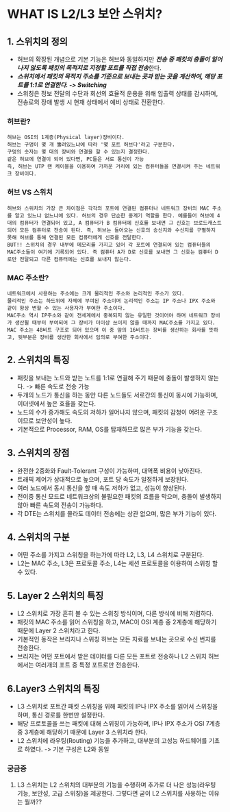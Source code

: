 # WHAT IS L2/L3 보안 스위치?

## 1. 스위치의 정의

- 허브의 확장된 개념으로 기본 기능은 허브와 동일하지만 ***전송 중 패킷의 충돌이 일어나지 않도록 패킷의 목적지로 지정할 포트를 직접 전송***한다.
- ***스위치에서 패킷의 목적지 주소를 기준으로 보내는 곳과 받는 곳을 계산하여, 해당 포트를 1:1로 연결한다. -> Switching***
- 스위칭은 정보 전달의 수단과 회선의 효율적 운용을 위해 입출력 상태를 감시하며, 전송로의 장애 발생 시 현재 상태에서 예비 상태로 전환한다.

### 허브란?

```
허브는 OSI의 1계층(Physical layer)장비이다.
허브는 구멍이 몇 개 뚫려있느냐에 따라 '몇 포트 허브다'라고 구분한다.
구멍의 숫자는 몇 대의 장비와 연결을 할 수 있는지 결정한다.
같은 허브에 연결이 되어 있다면, PC들은 서로 통신이 가능
즉, 허브는 UTP 랜 케이블을 이용하여 가까운 거리에 있는 컴퓨터들을 연결시켜 주는 네트워크 장비이다.
```

### 허브 VS 스위치

```
허브와 스위치의 가장 큰 차이점은 각각의 포트에 연결된 컴퓨터나 네트워크 장비의 MAC 주소를 알고 있느냐 없느냐에 있다. 허브의 경우 단순한 중계기 역할을 한다. 예를들어 허브에 4대의 컴퓨터가 연결되어 있고, A 컴퓨터가 B 컴퓨터에 신호를 보내면 그 신호는 브로드캐스트되어 모든 컴퓨터로 전송이 된다. 즉, 허브는 들어오는 신호의 송신지와 수신지를 구별하지 못해 허브를 통해 연결된 모든 컴퓨터에게 신호를 전달한다.
BUT!! 스위치의 경우 내부에 메모리를 가지고 있어 각 포트에 연결되어 있는 컴퓨터들의 MAC주소들이 여기에 기록되어 있다. 즉 컴퓨터 A가 D로 신호를 보내면 그 신호는 컴퓨터 D로만 전달되고 다른 컴퓨터에는 신호를 보내지 않는다.
```

### MAC 주소란?

```
네트워크에서 사용하는 주소에는 크게 물리적인 주소와 논리적인 주소가 있다.
물리적인 주소는 하드위에 자체에 부여된 주소이며 논리적인 주소는 IP 주소나 IPX 주소와 같이 항상 변할 수 있는 사용자가 부여한 주소이다.
MAC주소 역시 IP주소와 같이 전세계에서 중복되지 않는 유일한 것이어야 하며 네트워크 장비가 생산될 때부터 부여되어 그 장비가 더이상 쓰이지 않을 때까지 MAC주소를 가지고 있다.
MAC 주소는 48비트 구조로 되어 있으며 이 중 앞의 16비트는 장비를 생산하는 회사를 뜻하고, 뒷부분은 장비를 생산한 회사에서 임의로 부여한 주소이다. 
```



## 2. 스위치의 특징

- 패킷을 보내는 노드와 받는 노드를 1:1로 연결해 주기 때문에 충돌이 발생하지 않는다. -> 빠른 속도로 전송 가능
- 두개의 노드가 통신을 하는 동안 다른 노드들도 서로간의 통신이 동시에 가능하며, 이더넷에서 높은 효율을 갖는다.
- 노드의 수가 증가해도 속도의 저하가 일어나지 않으며, 패킷의 감청이 어려운 구조이므로 보안성이 높다.
- 기본적으로 Processor, RAM, OS를 탑재하므로 많은 부가 기능을 갖는다.

## 3. 스위치의 장점

- 완전한 2중화와 Fault-Tolerant 구성이 가능하며, 대역폭 비용이 낮아진다.
- 트래픽 제어가 상대적으로 높으며, 포트 당 속도가 일정하게 보장된다.
- 여러 노드에서 동시 통신을 할 때 속도 저하가 없고, 성능이 향상된다.
- 전이중 통신 모드로 네트워크상의 불필요한 패킷의 흐름을 막으며, 충돌이 발생하지 않아 빠른 속도의 전송이 가능하다.
- 각 DTE는 스위치를 몰라도 데이터 전송에는 상관 없으며, 많은 부가 기능이 있다.

## 4. 스위치의 구분

- 어떤 주소를 가지고 스위칭을 하는가에 따라 L2, L3, L4 스위치로 구분된다.
- L2는 MAC 주소, L3은 프로토콜 주소, L4는 세션 프로토콜을 이용하여 스위칭 할 수 있다.

## 5. Layer 2 스위치의 특징

- L2 스위치로 가장 흔히 볼 수  있는 스위칭 방식이며, 다른 방식에 비해 저렴하다.
- 패킷의 MAC 주소를 읽어 스위칭을 하고, MAC이 OSI 계층 중 2계층에 해당하기 때문에 Layer 2 스위치라고 한다.
- 기본적인 동작은 브리지나 스위칭 허브는 모든 자료를 보내는 곳으로 수신 번지를 전송한다.
- 브리지는 어떤 포트에서 받은 데이터를 다른 모든 포트로 전송하나 L2 스위치 허브에서는 여러개의 포트 중 특정 포트로만 전송한다.

## 6.Layer3 스위치의 특징

- L3 스위치로 포트간 패킷 스위칭을 위해 패킷의 IP나 IPX 주소를 읽어서 스위칭을 하며, 통신 경로를 한번만 설정한다.
- 해당 프로토콜을 쓰는 패킷에 대해 스위칭이 가능하며, IP나 IPX 주소가 OSI 7계층 중 3계층에 해당하기 때문에 Layer 3 스위치라 한다.
- L2 스위치에 라우팅(Routing) 기능을 추가하고, 대부분의 고성능 하드웨어를 기초로 하였다. -> 기본 구성은 L2와 동일

### 궁금증

1. L3 스위치는 L2 스위치의 대부분의 기능을 수행하며 추가로 더 나은 성능(라우팅 기능, 보안성, 고급 스위칭)을 제공한다. 그렇다면 굳이 L2 스위치를 사용하는 이유는 뭘까??